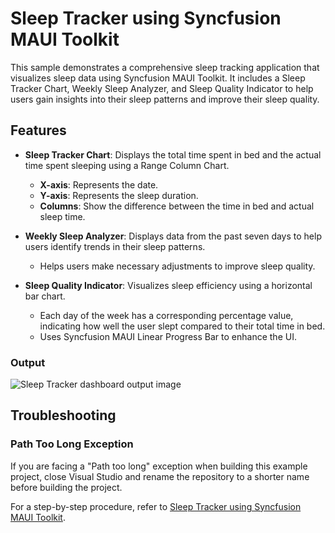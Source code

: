# Sleep Tracker using Syncfusion MAUI Toolkit
This sample demonstrates a comprehensive sleep tracking application that visualizes sleep data using Syncfusion MAUI Toolkit. It includes a Sleep Tracker Chart, Weekly Sleep Analyzer, and Sleep Quality Indicator to help users gain insights into their sleep patterns and improve their sleep quality.

## Features

- **Sleep Tracker Chart**: Displays the total time spent in bed and the actual time spent sleeping using a Range Column Chart.
  - **X-axis**: Represents the date.
  - **Y-axis**: Represents the sleep duration.
  - **Columns**: Show the difference between the time in bed and actual sleep time.

- **Weekly Sleep Analyzer**: Displays data from the past seven days to help users identify trends in their sleep patterns.
  - Helps users make necessary adjustments to improve sleep quality.

- **Sleep Quality Indicator**: Visualizes sleep efficiency using a horizontal bar chart.
  - Each day of the week has a corresponding percentage value, indicating how well the user slept compared to their total time in bed.
  - Uses Syncfusion MAUI Linear Progress Bar to enhance the UI.

### Output

![Sleep Tracker dashboard output image](https://github.com/user-attachments/assets/1501cb0f-4c9e-4d2c-be69-8d6a3e0d2f26)

## Troubleshooting

### Path Too Long Exception

If you are facing a "Path too long" exception when building this example project, close Visual Studio and rename the repository to a shorter name before building the project.

For a step-by-step procedure, refer to [Sleep Tracker using Syncfusion MAUI Toolkit]().